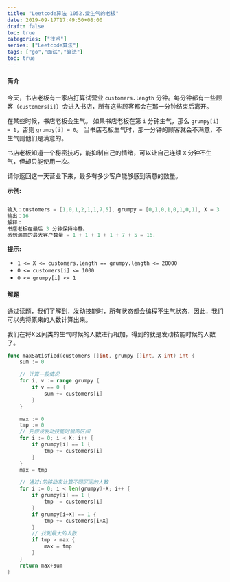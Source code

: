 ```yaml
---
title: "Leetcode算法 1052.爱生气的老板"
date: 2019-09-17T17:49:50+08:00
draft: false
toc: true
categories: ["技术"]
series: ["Leetcode算法"]
tags: ["go","面试","算法"]
toc: true
---
```

#### 简介
今天，书店老板有一家店打算试营业 `customers.length` 分钟。每分钟都有一些顾客（`customers[i]`）会进入书店，所有这些顾客都会在那一分钟结束后离开。

在某些时候，书店老板会生气。 如果书店老板在第 `i` 分钟生气，那么 `grumpy[i] = 1`，否则 `grumpy[i] = 0`。 当书店老板生气时，那一分钟的顾客就会不满意，不生气则他们是满意的。

书店老板知道一个秘密技巧，能抑制自己的情绪，可以让自己连续 `X` 分钟不生气，但却只能使用一次。

请你返回这一天营业下来，最多有多少客户能够感到满意的数量。

**示例:**
``` go

输入：customers = [1,0,1,2,1,1,7,5], grumpy = [0,1,0,1,0,1,0,1], X = 3
输出：16
解释：
书店老板在最后 3 分钟保持冷静。
感到满意的最大客户数量 = 1 + 1 + 1 + 1 + 7 + 5 = 16.
```

**提示:**

- `1 <= X <= customers.length == grumpy.length <= 20000`
- `0 <= customers[i] <= 1000`
- `0 <= grumpy[i] <= 1`

#### 解题
通过读题，我们了解到，发动技能时，所有状态都会编程不生气状态，因此，我们可以先将原来的人数计算出来。

我们在将X区间类的生气时候的人数进行相加，得到的就是发动技能时候的人数了。

``` go
func maxSatisfied(customers []int, grumpy []int, X int) int {
	sum := 0

	// 计算一般情况
	for i, v := range grumpy {
		if v == 0 {
			sum += customers[i]
		}
	}

	max := 0
	tmp := 0
	// 先假设发动技能时候的区间
	for i := 0; i < X; i++ {
		if grumpy[i] == 1 {
			tmp += customers[i]
		}
	}
	max = tmp

	// 通过i的移动来计算不同区间的人数
	for i := 0; i < len(grumpy)-X; i++ {
		if grumpy[i] == 1 {
			tmp -= customers[i]
		}
		if grumpy[i+X] == 1 {
			tmp += customers[i+X]
		}
		// 找到最大的人数
		if tmp > max {
			max = tmp
		}
	}
	return max+sum
}
```